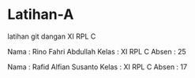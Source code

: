# Latihan-A
latihan git dangan XI RPL C

Nama : Rino Fahri Abdullah
Kelas : XI RPL C
Absen : 25

Nama : Rafid Alfian Susanto
Kelas : XI RPL C
Absen : 17